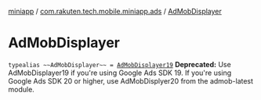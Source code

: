 [miniapp](../index.md) / [com.rakuten.tech.mobile.miniapp.ads](index.md) / [AdMobDisplayer](./-ad-mob-displayer.md)

# AdMobDisplayer

`typealias ~~AdMobDisplayer~~ = `[`AdMobDisplayer19`](-ad-mob-displayer19/index.md)
**Deprecated:** Use AdMobDisplayer19 if you're using Google Ads SDK 19. If you're using Google Ads SDK 20 or higher, use AdMobDisplyer20 from the admob-latest module.

